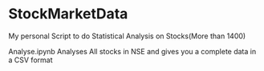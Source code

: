 # StockMarketData
My personal Script to do Statistical Analysis on Stocks(More than 1400)


Analyse.ipynb Analyses All stocks in NSE and gives you a complete data in a CSV format
